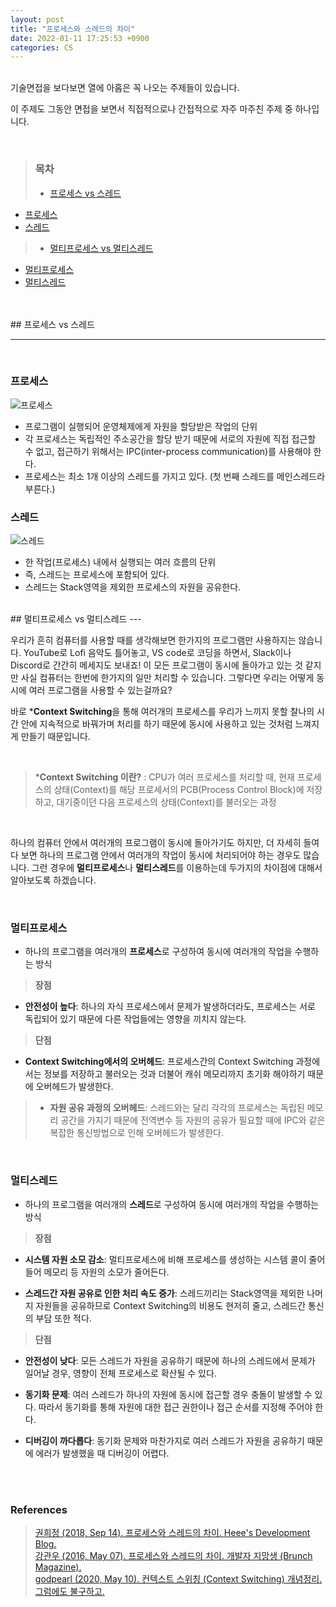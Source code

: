 ```yaml
---
layout: post
title: "프로세스와 스레드의 차이"
date: 2022-01-11 17:25:53 +0900
categories: CS
---
```

<br>
기술면접을 보다보면 열에 아홉은 꼭 나오는 주제들이 있습니다.

이 주제도 그동안 면접을 보면서 직접적으로나 간접적으로 자주 마주친 주제 중 하나입니다.

<br>

> ### 목차
> - [프로세스 vs 스레드](#프로세스-vs-스레드)
  - [프로세스](#프로세스)
  - [스레드](#스레드)
> - [멀티프로세스 vs 멀티스레드](#멀티프로세스-vs-멀티스레드)
  - [멀티프로세스](#멀티프로세스)
  - [멀티스레드](#멀티스레드)

<br>
<br>
## 프로세스 vs 스레드

---

<br>

### 프로세스

![프로세스](https://sanghun-blog-asset.s3.ap-northeast-2.amazonaws.com/Process.png)

- 프로그램이 실행되어 운영체제에게 자원을 할당받은 작업의 단위
- 각 프로세스는 독립적인 주소공간을 할당 받기 때문에 서로의 자원에 직접 접근할 수 없고, 접근하기 위해서는 IPC(inter-process communication)를 사용해야 한다.
- 프로세스는 최소 1개 이상의 스레드를 가지고 있다. (첫 번째 스레드를 메인스레드라 부른다.)

### 스레드

![스레드](https://sanghun-blog-asset.s3.ap-northeast-2.amazonaws.com/Thread.png)

- 한 작업(프로세스) 내에서 실행되는 여러 흐름의 단위
- 즉, 스레드는 프로세스에 포함되어 있다.
- 스레드는 Stack영역을 제외한 프로세스의 자원을 공유한다.

<br>
## 멀티프로세스 vs 멀티스레드
---

<br>

우리가 흔히 컴퓨터를 사용할 때를 생각해보면 한가지의 프로그램만 사용하지는 않습니다. YouTube로 Lofi 음악도 틀어놓고, VS code로 코딩을 하면서, Slack이나 Discord로 간간히 메세지도 보내죠! 이 모든 프로그램이 동시에 돌아가고 있는 것 같지만 사실 컴퓨터는 한번에 한가지의 일만 처리할 수 있습니다. 그렇다면 우리는 어떻게 동시에 여러 프로그램을 사용할 수 있는걸까요?

바로 ***Context Switching**을 통해 여러개의 프로세스를 우리가 느끼지 못할 찰나의 시간 안에 지속적으로 바꿔가며 처리를 하기 때문에 동시에 사용하고 있는 것처럼 느껴지게 만들기 때문입니다.

<br>

> ***Context Switching 이란?** : CPU가 여러 프로세스를 처리할 때, 현재 프로세스의 상태(Context)를 해당 프로세서의 PCB(Process Control Block)에 저장하고, 대기중이던 다음 프로세스의 상태(Context)를 불러오는 과정

<br>

하나의 컴퓨터 안에서 여러개의 프로그램이 동시에 돌아가기도 하지만, 더 자세히 들여다 보면 하나의 프로그램 안에서 여러개의 작업이 동시에 처리되어야 하는 경우도 많습니다. 그런 경우에 **멀티프로세스**나 **멀티스레드**를 이용하는데 두가지의 차이점에 대해서 알아보도록 하겠습니다.

<br>

### 멀티프로세스
- 하나의 프로그램을 여러개의 **프로세스**로 구성하여 동시에 여러개의 작업을 수행하는 방식

> **장점**
  - **안전성이 높다**: 하나의 자식 프로세스에서 문제가 발생하더라도, 프로세스는 서로 독립되어 있기 때문에 다른 작업들에는 영향을 끼치지 않는다.<br>
>  
> **단점**
  - **Context Switching에서의 오버헤드**: 프로세스간의 Context Switching 과정에서는 정보를 저장하고 불러오는 것과 더불어 캐쉬 메모리까지 초기화 해야하기 때문에 오버헤드가 발생한다.  
>  
> - **자원 공유 과정의 오버헤드**: 스레드와는 달리 각각의 프로세스는 독립된 메모리 공간을 가지기 때문에 전역변수 등 자원의 공유가 필요할 때에 IPC와 같은 복잡한 통신방법으로 인해 오버헤드가 발생한다.

<br>

### 멀티스레드
- 하나의 프로그램을 여러개의 **스레드**로 구성하여 동시에 여러개의 작업을 수행하는 방식

> **장점**
  - **시스템 자원 소모 감소**: 멀티프로세스에 비해 프로세스를 생성하는 시스템 콜이 줄어들어 메모리 등 자원의 소모가 줄어든다.
>  
  - **스레드간 자원 공유로 인한 처리 속도 증가**: 스레드끼리는 Stack영역을 제외한 나머지 자원들을 공유하므로 Context Switching의 비용도 현저히 줄고, 스레드간 통신의 부담 또한 적다.
>  
> **단점**
  - **안전성이 낮다**: 모든 스레드가 자원을 공유하기 때문에 하나의 스레드에서 문제가 일어날 경우, 영향이 전체 프로세스로 확산될 수 있다.
>  
  - **동기화 문제**: 여러 스레드가 하나의 자원에 동시에 접근할 경우 충돌이 발생할 수 있다. 따라서 동기화를 통해 자원에 대한 접근 권한이나 접근 순서를 지정해 주어야 한다.
>  
  - **디버깅이 까다롭다**: 동기화 문제와 마찬가지로 여러 스레드가 자원을 공유하기 때문에 에러가 발생했을 때 디버깅이 어렵다.

<br>
<br>

### References

> [권희정 (2018, Sep 14). 프로세스와 스레드의 차이. Heee's Development Blog.](https://gmlwjd9405.github.io/2018/09/14/process-vs-thread.html)  
[강관우 (2016, May 07). 프로세스와 스레드의 차이. 개발자 지망생 (Brunch Magazine).](https://brunch.co.kr/@kd4/3)  
[godpearl (2020, May 10). 컨텍스트 스위칭 (Context Switching) 개념정리. 그럼에도 불구하고.](https://pearlluck.tistory.com/150)
 